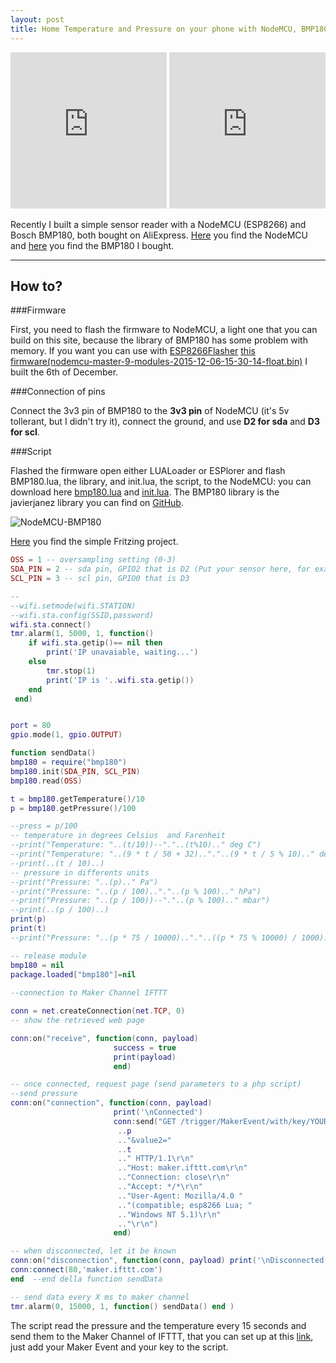```yaml
---
layout: post
title: Home Temperature and Pressure on your phone with NodeMCU, BMP180, IFTTT and Numerous app
---
```




<div align=center><iframe src="http://n.numerousapp.com/e/iiohyve4p7w7?borderColor=F4F4F4" width="250" height="250" frameBorder="0" seamless scrolling="no"></iframe> 

<iframe src="http://n.numerousapp.com/e/tn42h1irilpk?borderColor=F4F4F4" width="250" height="250" frameBorder="0" seamless scrolling="no"></iframe> </div>

Recently I built a simple sensor reader with a NodeMCU (ESP8266) and Bosch BMP180, both bought on AliExpress. [Here](http://www.aliexpress.com/item/New-Wireless-module-NodeMcu-Lua-WIFI-Internet-of-Things-development-board-based-ESP8266-with-pcb-Antenna/32299982691.html) you find the NodeMCU and [here](http://www.aliexpress.com/item/Free-Shipping-GY-68-1PCS-BMP180-Digital-Barometric-Pressure-Sensor-Board-Module-compatible-with-BMP085/1821004301.html) you find the BMP180 I bought.

---
## How to?

###Firmware

First, you need to flash the firmware to NodeMCU, a light one that you can build on this site, because the library of BMP180 has some problem with memory. If you want you can use with [ESP8266Flasher]({{site.baseurl}}/files/ESP8266Flasher.exe) [this firmware(nodemcu-master-9-modules-2015-12-06-15-30-14-float.bin)]({{site.baseurl}}/files/nodemcu-master-9-modules-2015-12-06-15-30-14-float.bin) I built the 6th of December.

###Connection of pins

Connect the 3v3 pin of BMP180 to the **3v3 pin** of NodeMCU (it's 5v tollerant, but I didn't try it), connect the ground, and use **D2 for sda** and **D3 for scl**.

###Script

Flashed the firmware open either LUALoader or ESPlorer and flash BMP180.lua, the library, and init.lua, the script, to the NodeMCU: you can download here [bmp180.lua]({{site.baseurl}}/files/bmp180.lua) and [init.lua]({{site.baseurl}}/files/init.lua). The BMP180 library is the  javierjanez library you can find on [GitHub](https://github.com/javieryanez/nodemcu-modules/tree/master/bmp180).

![NodeMCU-BMP180]({{site.baseurl}}/images/NodeMCU-BMP180_bb.png)

[Here]({{site.baseurl}}/files/NodeMCU-BMP180.fzz) you find the simple Fritzing project.

``` Lua
OSS = 1 -- oversampling setting (0-3)
SDA_PIN = 2 -- sda pin, GPIO2 that is D2 (Put your sensor here, for example on pin 1 and 2 doesn't work, who knows why)
SCL_PIN = 3 -- scl pin, GPIO0 that is D3

--
--wifi.setmode(wifi.STATION)
--wifi.sta.config(SSID,password)
wifi.sta.connect()
tmr.alarm(1, 5000, 1, function() 
    if wifi.sta.getip()== nil then
        print('IP unavaiable, waiting...') 
    else
        tmr.stop(1)
        print('IP is '..wifi.sta.getip())
    end
 end)


port = 80
gpio.mode(1, gpio.OUTPUT)

function sendData()
bmp180 = require("bmp180")
bmp180.init(SDA_PIN, SCL_PIN)
bmp180.read(OSS)

t = bmp180.getTemperature()/10
p = bmp180.getPressure()/100

--press = p/100
-- temperature in degrees Celsius  and Farenheit
--print("Temperature: "..(t/10))--"."..(t%10).." deg C")
--print("Temperature: "..(9 * t / 50 + 32).."."..(9 * t / 5 % 10).." deg F")
--print(..(t / 10)..)
-- pressure in differents units
--print("Pressure: "..(p).." Pa")
--print("Pressure: "..(p / 100).."."..(p % 100).." hPa")
--print("Pressure: "..(p / 100))--"."..(p % 100).." mbar")
--print(..(p / 100)..)
print(p)
print(t)
--print("Pressure: "..(p * 75 / 10000).."."..((p * 75 % 10000) / 1000).." mmHg")

-- release module
bmp180 = nil
package.loaded["bmp180"]=nil
  
--connection to Maker Channel IFTTT

conn = net.createConnection(net.TCP, 0) 
-- show the retrieved web page

conn:on("receive", function(conn, payload) 
                       success = true
                       print(payload) 
                       end) 

-- once connected, request page (send parameters to a php script)
--send pressure
conn:on("connection", function(conn, payload) 
                       print('\nConnected') 
                       conn:send("GET /trigger/MakerEvent/with/key/YOURKEY?value1="
                        ..p
						.."&value2="
						..t
						.." HTTP/1.1\r\n" 
                        .."Host: maker.ifttt.com\r\n" 
                        .."Connection: close\r\n"
                        .."Accept: */*\r\n" 
                        .."User-Agent: Mozilla/4.0 "
                        .."(compatible; esp8266 Lua; "
                        .."Windows NT 5.1)\r\n" 
                        .."\r\n")
                       end) 

-- when disconnected, let it be known
conn:on("disconnection", function(conn, payload) print('\nDisconnected') end)	   
conn:connect(80,'maker.ifttt.com') 
end  --end della function sendData

-- send data every X ms to maker channel
tmr.alarm(0, 15000, 1, function() sendData() end )
```

The script read the pressure and the temperature every 15 seconds and send them to the Maker Channel of IFTTT, that you can set up at this [link](https://ifttt.com/maker), just add your Maker Event and your key to the script.
